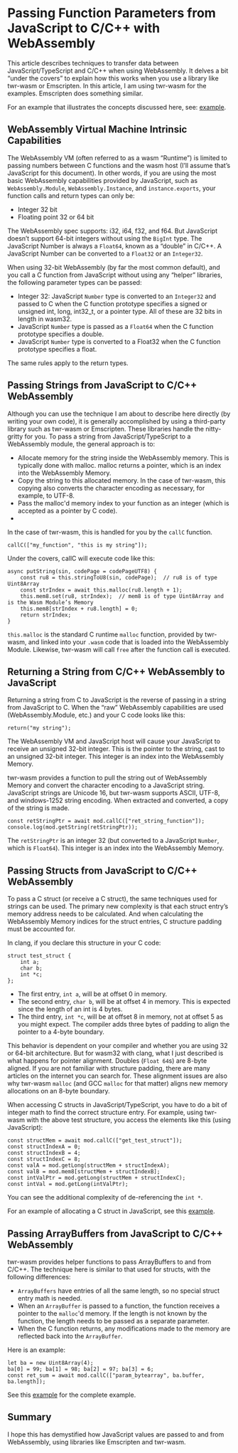 <h1>Passing Function Parameters from JavaScript to C/C++ with WebAssembly</h1>

This article describes techniques to transfer data between JavaScript/TypeScript and C/C++ when using WebAssembly. It delves a bit “under the covers” to explain how this works when you use a library like twr-wasm or Emscripten. In this article, I am using twr-wasm for the examples. Emscripten does something similar.

For an example that illustrates the concepts discussed here, see: [example](../examples/examples-callc.md/).

<h2>WebAssembly Virtual Machine Intrinsic Capabilities</h2>

The WebAssembly VM (often referred to as a wasm “Runtime”) is limited to passing numbers between C functions and the wasm host (I’ll assume that’s JavaScript for this document). In other words, if you are using the most basic WebAssembly capabilities provided by JavaScript, such as `WebAssembly.Module`, `WebAssembly.Instance`, and `instance.exports`, your function calls and return types can only be:

   - Integer 32 bit
   - Floating point 32 or 64 bit

The WebAssembly spec supports: i32, i64, f32, and f64. But JavaScript doesn’t support 64-bit integers without using the `BigInt` type. The JavaScript Number is always a `Float64`, known as a “double” in C/C++. A JavaScript Number can be converted to a `Float32` or an `Integer32`.

When using 32-bit WebAssembly (by far the most common default), and you call a C function from JavaScript without using any “helper” libraries, the following parameter types can be passed:

   - Integer 32: JavaScript `Number` type is converted to an `Integer32` and passed to C when the C function prototype specifies a signed or unsigned int, long, int32_t, or a pointer type. All of these are 32 bits in length in wasm32.
   - JavaScript `Number` type is passed as a `Float64` when the C function prototype specifies a double.
   - JavaScript `Number` type is converted to a Float32 when the C function prototype specifies a float.
  
The same rules apply to the return types.

<h2>Passing Strings from JavaScript to C/C++ WebAssembly</h2>

Although you can use the technique I am about to describe here directly (by writing your own code), it is generally accomplished by using a third-party library such as twr-wasm or Emscripten. These libraries handle the nitty-gritty for you. To pass a string from JavaScript/TypeScript to a WebAssembly module, the general approach is to:

   - Allocate memory for the string inside the WebAssembly memory. This is typically done with malloc. malloc returns a pointer, which is an index into the WebAssembly Memory.
   - Copy the string to this allocated memory. In the case of twr-wasm, this copying also converts the character encoding as necessary, for example, to UTF-8.
   - Pass the malloc'd memory index to your function as an integer (which is accepted as a pointer by C code).
   - 
In the case of twr-wasm, this is handled for you by the `callC` function.

~~~
callC(["my_function", "this is my string"]);
~~~

Under the covers, callC will execute code like this:

~~~
async putString(sin, codePage = codePageUTF8) {
    const ru8 = this.stringToU8(sin, codePage);  // ru8 is of type Uint8Array
    const strIndex = await this.malloc(ru8.length + 1);
    this.mem8.set(ru8, strIndex);  // mem8 is of type Uint8Array and is the Wasm Module’s Memory
    this.mem8[strIndex + ru8.length] = 0;
    return strIndex;
}
~~~
`this.malloc` is the standard C runtime `malloc` function, provided by twr-wasm, and linked into your `.wasm` code that is loaded into the WebAssembly Module. Likewise, twr-wasm will call `free` after the function call is executed.

<h2>Returning a String from C/C++ WebAssembly to JavaScript</h2>

Returning a string from C to JavaScript is the reverse of passing in a string from JavaScript to C. When the “raw” WebAssembly capabilities are used (WebAssembly.Module, etc.) and your C code looks like this:

~~~
return("my string");
~~~

The WebAssembly VM and JavaScript host will cause your JavaScript to receive an unsigned 32-bit integer. This is the pointer to the string, cast to an unsigned 32-bit integer. This integer is an index into the WebAssembly Memory.

twr-wasm provides a function to pull the string out of WebAssembly Memory and convert the character encoding to a JavaScript string. JavaScript strings are Unicode 16, but twr-wasm supports ASCII, UTF-8, and windows-1252 string encoding. When extracted and converted, a copy of the string is made.

~~~
const retStringPtr = await mod.callC(["ret_string_function"]);
console.log(mod.getString(retStringPtr));
~~~

The `retStringPtr` is an integer 32 (but converted to a JavaScript `Number`, which is `Float64`). This integer is an index into the WebAssembly Memory.

<h2>Passing Structs from JavaScript to C/C++ WebAssembly</h2>

To pass a C struct (or receive a C struct), the same techniques used for strings can be used. The primary new complexity is that each struct entry’s memory address needs to be calculated. And when calculating the WebAssembly Memory indices for the struct entries, C structure padding must be accounted for. 

In clang, if you declare this structure in your C code:

~~~
struct test_struct {
    int a;
    char b;
    int *c;
};
~~~

   - The first entry, `int a`, will be at offset 0 in memory.
   - The second entry, `char b`, will be at offset 4 in memory. This is expected since the length of an int is 4 bytes.
   - The third entry, `int *c`, will be at offset 8 in memory, not at offset 5 as you might expect. The compiler adds three bytes of padding to align the pointer to a 4-byte boundary.

This behavior is dependent on your compiler and whether you are using 32 or 64-bit architecture. But for wasm32 with clang, what I just described is what happens for pointer alignment. Doubles (`Float 64`s) are 8-byte aligned. If you are not familiar with structure padding, there are many articles on the internet you can search for. These alignment issues are also why twr-wasm `malloc` (and GCC `malloc` for that matter) aligns new memory allocations on an 8-byte boundary.

When accessing C structs in JavaScript/TypeScript, you have to do a bit of integer math to find the correct structure entry. For example, using twr-wasm with the above test structure, you access the elements like this (using JavaScript):

~~~
const structMem = await mod.callC(["get_test_struct"]);
const structIndexA = 0;
const structIndexB = 4;
const structIndexC = 8;
const valA = mod.getLong(structMem + structIndexA);
const valB = mod.mem8[structMem + structIndexB];
const intValPtr = mod.getLong(structMem + structIndexC);
const intVal = mod.getLong(intValPtr);
~~~

You can see the additional complexity of de-referencing the `int *`.

For an example of allocating a C struct in JavaScript, see this [example](../examples/examples-callc.md/).

<h2>Passing ArrayBuffers from JavaScript to C/C++ WebAssembly</h2>

twr-wasm provides helper functions to pass ArrayBuffers to and from C/C++. The technique here is similar to that used for structs, with the following differences:

   - `ArrayBuffers` have entries of all the same length, so no special struct entry math is needed.
   - When an `ArrayBuffer` is passed to a function, the function receives a pointer to the `malloc`'d memory. If the length is not known by the function, the length needs to be passed as a separate parameter.
   - When the C function returns, any modifications made to the memory are reflected back into the `ArrayBuffer`.

Here is an example:

~~~
let ba = new Uint8Array(4);
ba[0] = 99; ba[1] = 98; ba[2] = 97; ba[3] = 6;
const ret_sum = await mod.callC(["param_bytearray", ba.buffer, ba.length]);
~~~

See this [example](../examples/examples-callc.md/) for the complete example.

<h2>Summary</h2>

I hope this has demystified how JavaScript values are passed to and from WebAssembly, using libraries like Emscripten and twr-wasm.

